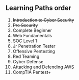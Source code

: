 ## Learning Paths order

1. ~~Introduction to Cyber Security~~
2. ~~Pre Security~~
3. Complete Beginner
4. Web Fundamentals
5. SOC Level 1
6. Jr Penetration Tester
7. Offensive Pentesting
8. Red Teaming
9. Cyber Defense
10. Attacking and Defending AWS
11. CompTIA Pentest+
